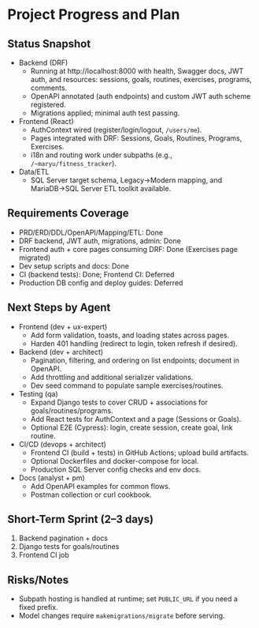 # Project Progress and Plan

## Status Snapshot
- Backend (DRF)
  - Running at http://localhost:8000 with health, Swagger docs, JWT auth, and resources: sessions, goals, routines, exercises, programs, comments.
  - OpenAPI annotated (auth endpoints) and custom JWT auth scheme registered.
  - Migrations applied; minimal auth test passing.
- Frontend (React)
  - AuthContext wired (register/login/logout, `/users/me`).
  - Pages integrated with DRF: Sessions, Goals, Routines, Programs, Exercises.
  - i18n and routing work under subpaths (e.g., `/~maryu/fitness_tracker`).
- Data/ETL
  - SQL Server target schema, Legacy→Modern mapping, and MariaDB→SQL Server ETL toolkit available.

## Requirements Coverage
- PRD/ERD/DDL/OpenAPI/Mapping/ETL: Done
- DRF backend, JWT auth, migrations, admin: Done
- Frontend auth + core pages consuming DRF: Done (Exercises page migrated)
- Dev setup scripts and docs: Done
- CI (backend tests): Done; Frontend CI: Deferred
- Production DB config and deploy guides: Deferred

## Next Steps by Agent
- Frontend (dev + ux-expert)
  - Add form validation, toasts, and loading states across pages.
  - Harden 401 handling (redirect to login, token refresh if desired).
- Backend (dev + architect)
  - Pagination, filtering, and ordering on list endpoints; document in OpenAPI.
  - Add throttling and additional serializer validations.
  - Dev seed command to populate sample exercises/routines.
- Testing (qa)
  - Expand Django tests to cover CRUD + associations for goals/routines/programs.
  - Add React tests for AuthContext and a page (Sessions or Goals).
  - Optional E2E (Cypress): login, create session, create goal, link routine.
- CI/CD (devops + architect)
  - Frontend CI (build + tests) in GitHub Actions; upload build artifacts.
  - Optional Dockerfiles and docker-compose for local.
  - Production SQL Server config checks and env docs.
- Docs (analyst + pm)
  - Add OpenAPI examples for common flows.
  - Postman collection or curl cookbook.

## Short-Term Sprint (2–3 days)
1) Backend pagination + docs
2) Django tests for goals/routines
3) Frontend CI job

## Risks/Notes
- Subpath hosting is handled at runtime; set `PUBLIC_URL` if you need a fixed prefix.
- Model changes require `makemigrations/migrate` before serving.
